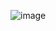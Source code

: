 ![image](https://github.com/Marcus0035/qr-code-generator/assets/89163014/145e9d54-d1f4-415c-a9aa-3debbc4c63fa)
